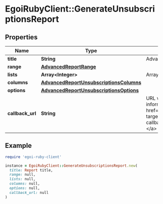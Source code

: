 # EgoiRubyClient::GenerateUnsubscriptionsReport

## Properties

| Name | Type | Description | Notes |
| ---- | ---- | ----------- | ----- |
| **title** | **String** | Advanced report title |  |
| **range** | [**AdvancedReportRange**](AdvancedReportRange.md) |  |  |
| **lists** | **Array&lt;Integer&gt;** | Array of List Id&#39;s |  |
| **columns** | [**AdvancedReportUnsubscriptionsColumns**](AdvancedReportUnsubscriptionsColumns.md) |  |  |
| **options** | [**AdvancedReportUnsubscriptionsOptions**](AdvancedReportUnsubscriptionsOptions.md) |  |  |
| **callback_url** | **String** | URL which will receive the information of the report &lt;a href&#x3D;&#39;/usecases/callbacks/&#39; target&#x3D;&#39;_blank&#39;&gt;[Go to callback documentation]&lt;/a&gt; | [optional] |

## Example

```ruby
require 'egoi-ruby-client'

instance = EgoiRubyClient::GenerateUnsubscriptionsReport.new(
  title: Report title,
  range: null,
  lists: null,
  columns: null,
  options: null,
  callback_url: null
)
```

